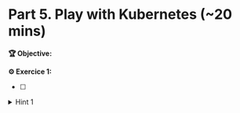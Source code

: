 # Part 5. Play with Kubernetes (~20 mins)


**🏆 Objective:**  

**⚙️ Exercice 1:** 

- [ ] 


<details>
<summary>Hint 1</summary>

</details>
